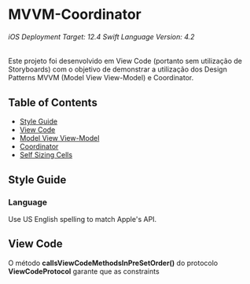 # MVVM-Coordinator

###### iOS Deployment Target: 12.4&nbsp;Swift Language Version: 4.2

Este projeto foi desenvolvido em View Code (portanto sem utilização de Storyboards) com o objetivo de demonstrar a utilização dos Design Patterns MVVM (Model View View-Model) e Coordinator.

## Table of Contents
* [Style Guide](#style-guide)
* [View Code](#view-code)
* [Model View View-Model](#model-view-viewmodel)
* [Coordinator](#coordinator)
* [Self Sizing Cells](#self-sizing-cells)

## Style Guide

### Language

Use US English spelling to match Apple's API.

## View Code

O método **callsViewCodeMethodsInPreSetOrder()** do protocolo **ViewCodeProtocol** garante que as constraints


